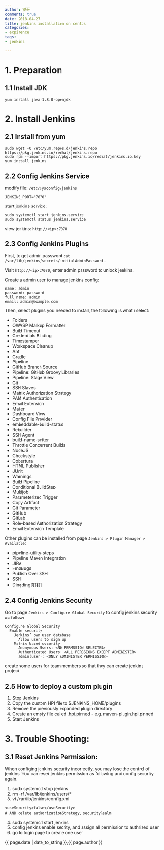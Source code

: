 ```yaml
---
author: 望哥
comments: true
date: 2018-04-27
title: jenkins installation on centos
categories:
- expirence
tags:
- jenkins

---
```



# 1. Preparation

## 1.1 Install JDK

```
yum install java-1.8.0-openjdk
```


# 2. Install Jenkins

## 2.1 Install from yum

```
sudo wget -O /etc/yum.repos.d/jenkins.repo https://pkg.jenkins.io/redhat/jenkins.repo
sudo rpm --import https://pkg.jenkins.io/redhat/jenkins.io.key
yum install jenkins
```

## 2.2 Config Jenkins Service

modify file: `/etc/sysconfig/jenkins`

```
JENKINS_PORT="7070"
```

start jenkins service:
```
sudo systemctl start jenkins.service
sudo systemctl status jenkins.service
```

view jenkins: `http://<ip>:7070`


## 2.3 Config Jenkins Plugins

First, to get admin password `cat /var/lib/jenkins/secrets/initialAdminPassword` .

Visit `http://<ip>:7070`, enter admin password to unlock jenkins.

Create a admin user to manage jenkins config:
```
name: admin
password: password
full name: admin
email: admin@example.com
```

Then, select plugins you needed to install, the following is what i select:

- Folders
- OWASP Markup Formatter
- Build Timeout
- Credentials Binding
- Timestamper
- Workspace Cleanup
- Ant
- Gradle
- Pipeline
- GitHub Branch Source
- Pipeline: GitHub Groovy Libraries
- Pipeline: Stage View
- Git
- SSH Slaves
- Matrix Authorization Strategy
- PAM Authentication
- Email Extension
- Mailer
- Dashboard View
- Config File Provider
- embeddable-build-status
- Rebuilder
- SSH Agent
- build-name-setter
- Throttle Concurrent Builds
- NodeJS
- Checkstyle
- Cobertura
- HTML Publisher
- JUnit
- Warnings
- Build Pipeline
- Conditional BuildStep
- Multijob
- Parameterized Trigger
- Copy Artifact
- Git Parameter
- GitHub
- GitLab
- Role-based Authorization Strategy
- Email Extension Template


Other plugins can be installed from page `Jenkins > Plugin Manager > Available`:
- pipeline-utility-steps
- Pipeline Maven Integration
- JIRA
- FindBugs
- Publish Over SSH
- SSH
- Dingding[钉钉]



## 2.4 Config Jenkins Security

Go to page `Jenkins > Configure Global Security` to config jenkins security as follow:

```
Configure Global Security
  Enable security
    Jenkins’ own user database
      Allow users to sign up
    Matrix-based security
      Anonymous Users: <NO PERMSSION SELECTED>
      Authenticated Users: <ALL PERSSIONS EXCEPT ADMINISTER>
      admin(user): <ONLY ADMINISTER PERMISSION>
```


create some users for team members so that they can create jenkins project.


## 2.5 How to deploy a custom plugin

1. Stop Jenkins
2. Copy the custom HPI file to $JENKINS_HOME/plugins
3. Remove the previously expanded plugin directory
4. Create an empty file called <plugin>.hpi.pinned - e.g. maven-plugin.hpi.pinned
5. Start Jenkins


# 3. Trouble Shooting:
## 3.1 Reset Jenkins Permission:

When configing jenkins security incorrectly, you may lose the control of jenkins.
You can reset jenkins permission as following and config security again.

1. sudo systemctl stop jenkins
2. rm -rf /var/lib/jenkins/users/*
3. vi /var/lib/jenkins/config.xml

```
<useSecurity>false</useSecurity>
# AND delete authorizationStrategy、securityRealm
```

4. sudo systemctl start jenkins
5. config jenkins enable secrity, and assign all permission to authrized user
6. go to login page to create one user

{{ page.date | date_to_string }},{{ page.author }}